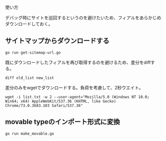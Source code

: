使い方

デバッグ時にサイトを巡回するというのを避けたいため、フィアルをあらかじめダウンロードしておく。

## サイトマップからダウンロードする

```
go run get-sitemap-url.go
```

既にダウンロードしたフィアルを再び取得するのを避けるため、差分をdiffする。

```
diff old_list new_list
```

差分のみをwgetでダウンロードする。負荷を考慮して、2秒ウエイト。

```
wget -i list.txt -w 2 --user-agent="Mozilla/5.0 (Windows NT 10.0; Win64; x64) AppleWebKit/537.36 (KHTML, like Gecko) Chrome/73.0.3683.103 Safari/537.36"
```

## movable typeのインポート形式に変換

```
go run make_movable.go
```

